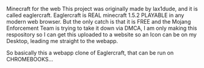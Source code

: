 Minecraft for the web
This project was originally made by lax1dude, and it is called eaglercraft. Eaglercraft is REAL minecraft 1.5.2
PLAYABLE in any modern web browser. But the only catch is that it is FREE and the Mojang Enforcement Team is trying to take it down via DMCA, I am only making this respository so I can get this uploaded to a website so an Icon can be on my Desktop, leading me straight to the webapp.

So basically this a webapp clone of Eaglercraft, that can be run on CHROMEBOOKS...
